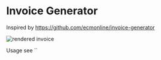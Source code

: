 # Invoice Generator
Inspired by https://github.com/ecmonline/invoice-generator

![rendered invoice](https://raw.githubusercontent.com/katzefudder/invoice-generator/master/invoice.png)

Usage see ``